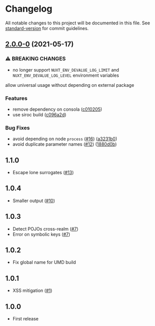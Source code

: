 # Changelog

All notable changes to this project will be documented in this file. See [standard-version](https://github.com/conventional-changelog/standard-version) for commit guidelines.

## [2.0.0-0](https://github.com/nuxt-contrib/devalue/compare/v1.2.4...v2.0.0-0) (2021-05-17)


### ⚠ BREAKING CHANGES

* no longer support `NUXT_ENV_DEVALUE_LOG_LIMIT` and `NUXT_ENV_DEVALUE_LOG_LEVEL` environment variables

allow universal usage without depending on external package

### Features

* remove dependency on consola ([c010205](https://github.com/nuxt-contrib/devalue/commit/c0102058d43ec6a07be3a23a4019734bd70399ee))
* use siroc build ([c096a2d](https://github.com/nuxt-contrib/devalue/commit/c096a2d721f1053220d694e01b783c1e48527f00))


### Bug Fixes

* avoid depending on node `process` ([#16](https://github.com/nuxt-contrib/devalue/issues/16)) ([a3231b0](https://github.com/nuxt-contrib/devalue/commit/a3231b0e5c5f089464059ed03d9264a2440a07d2))
* avoid duplicate parameter names ([#12](https://github.com/nuxt-contrib/devalue/issues/12)) ([1880d0b](https://github.com/nuxt-contrib/devalue/commit/1880d0bc70387923c2876f3e1c60eaff9a0115f4))

## 1.1.0

* Escape lone surrogates ([#13](https://github.com/Rich-Harris/devalue/issues/13))

## 1.0.4

* Smaller output ([#10](https://github.com/Rich-Harris/devalue/pull/10))

## 1.0.3

* Detect POJOs cross-realm ([#7](https://github.com/Rich-Harris/devalue/pull/7))
* Error on symbolic keys ([#7](https://github.com/Rich-Harris/devalue/pull/7))

## 1.0.2

* Fix global name for UMD build

## 1.0.1

* XSS mitigation ([#1](https://github.com/Rich-Harris/devalue/issues/1))

## 1.0.0

* First release